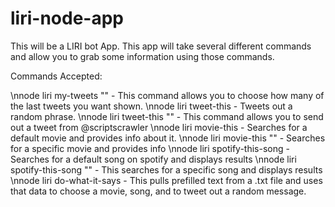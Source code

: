 # liri-node-app
This will be a LIRI bot App.
This app will take several different commands and allow you to grab some information using those commands.

Commands Accepted:

\nnode liri my-tweets "<number of tweets to show>"  - This command allows you to choose how many of the last tweets you want shown.
\nnode liri tweet-this  - Tweets out a random phrase.
\nnode liri tweet-this "<tweet message>"  - This command allows you to send out a tweet from @scriptscrawler
\nnode liri movie-this  - Searches for a default movie and provides info about it.
\nnode liri movie-this "<movie title>" - Searches for a specific movie and provides info
\nnode liri spotify-this-song  - Searches for a default song on spotify and displays results
\nnode liri spotify-this-song "<song name>"  - This searches for a specific song and displays results
\nnode liri do-what-it-says  - This pulls prefilled text from a .txt file and uses that data to choose a movie, song, and to tweet out a random message.
